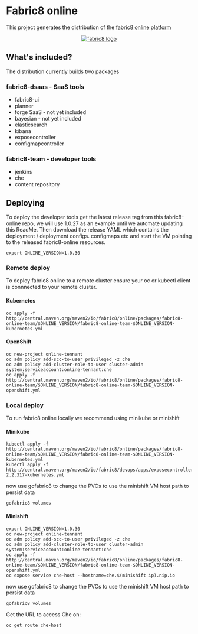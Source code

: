 # Fabric8 online

This project generates the distribution of the [fabric8 online platform](https://fabric8.io/)

 <p align="center">
   <a href="http://fabric8.io/">
    <img src="https://raw.githubusercontent.com/fabric8io/fabric8/master/docs/images/cover/cover_small.png" alt="fabric8 logo"/>
   </a>
 </p>

## What's included?

The distribution currently builds two packages

### fabric8-dsaas - SaaS tools 

  - fabric8-ui
  - planner
  - forge SaaS - not yet included
  - bayesian - not yet included
  - elasticsearch
  - kibana
  - exposecontroller
  - configmapcontroller

### fabric8-team - developer tools

  - jenkins
  - che
  - content repository

## Deploying

To deploy the developer tools get the latest release tag from this fabric8-online repo, we will use 1.0.27 as an example until we automate updating this ReadMe.  Then download the release YAML which contains the deployment / deployment configs. configmaps etc and start the VM pointing to the released fabric8-online resources.

```
export ONLINE_VERSION=1.0.30
```

### Remote deploy

To deploy fabric8 online to a remote cluster ensure your oc or kubectl client is connnected to your remote cluster.

#### Kubernetes

```
oc apply -f http://central.maven.org/maven2/io/fabric8/online/packages/fabric8-online-team/$ONLINE_VERSION/fabric8-online-team-$ONLINE_VERSION-kubernetes.yml
```

#### OpenShift

```
oc new-project online-tennant
oc adm policy add-scc-to-user privileged -z che
oc adm policy add-cluster-role-to-user cluster-admin system:serviceaccount:online-tennant:che
oc apply -f http://central.maven.org/maven2/io/fabric8/online/packages/fabric8-online-team/$ONLINE_VERSION/fabric8-online-team-$ONLINE_VERSION-openshift.yml
```

### Local deploy

To run fabric8 online locally we recommend using minikube or minishift

#### Minikube

```
kubectl apply -f http://central.maven.org/maven2/io/fabric8/online/packages/fabric8-online-team/$ONLINE_VERSION/fabric8-online-team-$ONLINE_VERSION-kubernetes.yml
kubectl apply -f http://central.maven.org/maven2/io/fabric8/devops/apps/exposecontroller/2.2.317/exposecontroller-2.2.317-kubernetes.yml
```
now use gofabric8 to change the PVCs to use the minishift VM host path to persist data

```
gofabric8 volumes
```
#### Minishift

```
export ONLINE_VERSION=1.0.30
oc new-project online-tennant
oc adm policy add-scc-to-user privileged -z che
oc adm policy add-cluster-role-to-user cluster-admin system:serviceaccount:online-tennant:che
oc apply -f http://central.maven.org/maven2/io/fabric8/online/packages/fabric8-online-team/$ONLINE_VERSION/fabric8-online-team-$ONLINE_VERSION-openshift.yml
oc expose service che-host --hostname=che.$(minishift ip).nip.io
```
now use gofabric8 to change the PVCs to use the minishift VM host path to persist data

```
gofabric8 volumes
```

Get the URL to access Che on:
```
oc get route che-host
```
